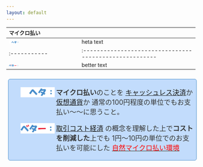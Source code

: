 ```yaml
---
layout: default
---
```


<style>
.bulletbox { 
	margin: 25px 1% 25px 1%; 
	width: 98%; 
	border: 1px solid #468dcb;  
	background-color:#c2dcfc; 
	border-radius: 5px; 
	font-size: 20px; 
	color: #333; 
	padding: 3px; 
}
.bulletdate { 
	position: absolute;
	bottom: 101%; 
	right: 5px; 
	font-size: 10px; 
	color: #c2dcfc;
}
.bulletline { 
	position: relative; 
	margin: 5px 0px 5px 25%; width: 74%; height: auto; 
	font-size: 18px; color: #333; 
}
.bulletlabel { display: block; position: absolute; right: 101%; width: 25%; top: 0px; height: auto;  }
</style>


| マイクロ払い |  |
|:-----------|:------------------------------------------------------|
| <img style="width:15%;" src="imgs/bulletheta.png"> | heta text |
|:-----------|:------------------------------------------------------|
| <img style="width:15%;" src="imgs/bulletbetter.png"> | better text |



<div class="bulletbox">
<div class="bulletdate">2019/02/23</div>
<div class="bulletline">
<img class="bulletlabel" src="imgs/bulletheta.png"/>

**マイクロ払い**のことを
[キャッシュレス決済](https://jp.techcrunch.com/2019/01/07/cashless-caosmap/)か
[仮想通貨](https://coinchoice.net/crypto_company_map_summer2018/)か
通常の100円程度の単位でもお支払い～～に思うこと。

</div>
<div class="bulletline">
<img class="bulletlabel" src="imgs/bulletbetter.png"/>

[取引コスト経済](https://ja.wikipedia.org/wiki/%E5%8F%96%E5%BC%95%E3%82%B3%E3%82%B9%E3%83%88)
の概念を理解した上で**コストを削減した**上でも
1円～10円の単位でのお支払いを可能にした
[<span style="color:red;">自然マイクロ払い環境</span>](./01micropay.html)

</div>
</div>




<div style="clear:both;height:200px;"></div>